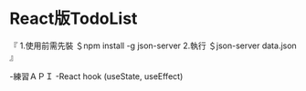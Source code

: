 # React版TodoList
『
1.使用前需先裝 ＄npm install -g json-server
2.執行 ＄json-server data.json
』

-練習ＡＰＩ
-React hook (useState, useEffect)